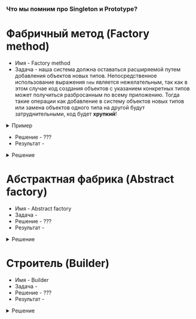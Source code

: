 ### Что мы помним про Singleton и Prototype?

# Фабричный метод (Factory method)
* Имя - Factory method
* Задача - наша система должна оставаться расширяемой путем добавления объектов новых типов. 
  Непосредственное использование выражения ```new``` является нежелательным, так как в этом случае 
  код создания объектов с указанием конкретных типов может получиться разбросанным по всему 
  приложению. Тогда такие операции как добавление в систему объектов новых типов или замена 
  объектов одного типа на другой будут затруднительными, код будет **хрупкий**!
<details><summary>Пример</summary>
<p>
Рассмотрим пример процесса порождения военных персонажей стратегической игры. Будем создавать
военные персонажи для некой армии без учета особенностей воюющих сторон.

```cpp
class Infantryman {
  public:
    void Attack() { std::cout << "Infantryman attack" << std::endl; }
    ...
};
class Archer {
  public:
    void Attack() { std::cout << "Archer attack" << std::endl; }
    ...
};
class Horseman {
  public:
    void Attack() { std::cout << "Horseman attack" << std::endl; }
    ...
};

int main() {
    std::vector<Infantryman*> pInfantries = { ... };
    std::vector<Archer*>      pArchers    = { ... };
    std::vector<Horseman*>    pHorsemen   = { ... };
    
    for (auto pInfantry: pInfantries) pInfantry->Attack();
    for (auto pArcher:   pArchers)    pArcher->Attack();
    for (auto pHorseman: pHorsemen)   pHorseman->Attack();
}
```

Заметим, что каждый из видов воинов умеет атаковать (и, возможно еще что-то). Давайте обозначим
общее для каждого вида воина в отдельном абстрактном классе ```Warrior```.  

```c++
class Warrior {
  public:
    virtual void Attack() = 0;
};

class Infantryman: public Warrior {
  public:
    void Attack() override { std::cout << "Infantryman attack" << std::endl; }
    ...
};
class Archer: public Warrior {
  public:
    void Attack() override { std::cout << "Archer attack" << std::endl; }
    ...
};
class Horseman: public Warrior {
  public:
    void Attack() override { std::cout << "Horseman attack" << std::endl; }
    ...
};

int main() {
    std::vector<Warrior*> pWarriors = { ... };
    
    for (auto pWarrior: pWarriors) pWarrior->Attack();
}
```

Добавление абстрактного вносить лишь косметические улучшения, однако мы пока не решили проблему
гибкого создания объектов в случае расширения новыми видами воинов.
</p>
</details>  

* Решение - ???
* Результат - 
<details><summary>Решение</summary>
<p>
</p>
</details>

# Абстрактная фабрика (Abstract factory)
* Имя - Abstract factory
* Задача -
* Решение - ???
* Результат -
<details><summary>Решение</summary>
<p>
</p>
</details>

# Строитель (Builder)
* Имя - Builder
* Задача -
* Решение - ???
* Результат -
<details><summary>Решение</summary>
<p>
</p>
</details>